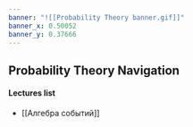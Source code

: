 ```yaml
---
banner: "![[Probability Theory banner.gif]]"
banner_x: 0.50052
banner_y: 0.37666
---
```

## Probability Theory Navigation

#### Lectures list

- [[Алгебра событий]]